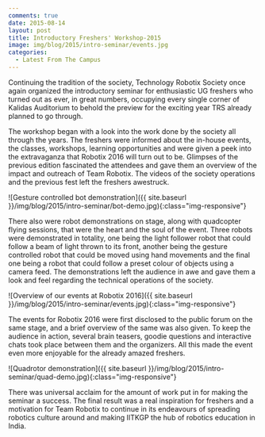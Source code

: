 ```yaml
---
comments: true
date: 2015-08-14
layout: post
title: Introductory Freshers' Workshop-2015
image: img/blog/2015/intro-seminar/events.jpg
categories:
  - Latest From The Campus
---
```


Continuing the tradition of the society, Technology Robotix Society once again organized the introductory seminar for enthusiastic UG freshers who turned out as ever, in great numbers, occupying every single corner of Kalidas Auditorium to behold the preview for the exciting year TRS already planned to go through. 

The workshop began with a look into the work done by the society all through the years. The freshers were informed about the in-house events, the classes, workshops, learning opportunities and were given a peek into the extravaganza that Robotix 2016 will turn out to be. Glimpses of the previous edition fascinated the attendees and gave them an overview of the impact and outreach of Team Robotix. The videos of the society operations and the previous fest left the freshers awestruck.

![Gesture controlled bot demonstration]({{ site.baseurl }}/img/blog/2015/intro-seminar/bot-demo.jpg){:class="img-responsive"}

There also were robot demonstrations on stage, along with quadcopter flying sessions, that were the heart and the soul of the event. Three robots were demonstrated in totality, one being the light follower robot that could follow a beam of light thrown to its front, another being the gesture controlled robot that could be moved using hand movements and the final one being a robot that could follow a preset colour of objects using a camera feed. The demonstrations left the audience in awe and gave them a look and feel regarding the technical operations of the society. 

![Overview of our events at Robotix 2016]({{ site.baseurl }}/img/blog/2015/intro-seminar/events.jpg){:class="img-responsive"}

The events for Robotix 2016 were first disclosed to the public forum on the same stage, and a brief overview of the same was also given. To keep the audience in action, several brain teasers, goodie questions and interactive chats took place between them and the organizers. All this made the event even more enjoyable for the already amazed freshers.

![Quadrotor demonstration]({{ site.baseurl }}/img/blog/2015/intro-seminar/quad-demo.jpg){:class="img-responsive"}

There was universal acclaim for the amount of work put in for making the seminar a success. The final result was a real inspiration for freshers and a motivation for Team Robotix to continue in its endeavours of spreading robotics culture around and making IITKGP the hub of robotics education in India.
